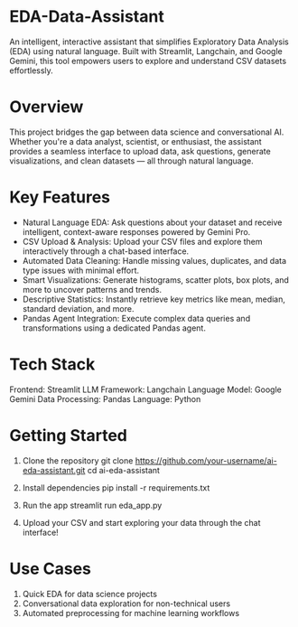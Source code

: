 # EDA-Data-Assistant
An intelligent, interactive assistant that simplifies Exploratory Data Analysis (EDA) using natural language. Built with Streamlit, Langchain, and Google Gemini, this tool empowers users to explore and understand CSV datasets effortlessly.

# Overview
This project bridges the gap between data science and conversational AI. Whether you're a data analyst, scientist, or enthusiast, the assistant provides a seamless interface to upload data, ask questions, generate visualizations, and clean datasets — all through natural language.

# Key Features
- Natural Language EDA: Ask questions about your dataset and receive intelligent, context-aware responses powered by Gemini Pro.
- CSV Upload & Analysis: Upload your CSV files and explore them interactively through a chat-based interface.
- Automated Data Cleaning: Handle missing values, duplicates, and data type issues with minimal effort.
- Smart Visualizations: Generate histograms, scatter plots, box plots, and more to uncover patterns and trends.
- Descriptive Statistics: Instantly retrieve key metrics like mean, median, standard deviation, and more.
- Pandas Agent Integration: Execute complex data queries and transformations using a dedicated Pandas agent.

# Tech Stack
Frontend: Streamlit
LLM Framework: Langchain
Language Model: Google Gemini
Data Processing: Pandas
Language: Python

# Getting Started
1. Clone the repository
  git clone https://github.com/your-username/ai-eda-assistant.git
  cd ai-eda-assistant

2. Install dependencies
   pip install -r requirements.txt
   
3. Run the app
   streamlit run eda_app.py

4. Upload your CSV and start exploring your data through the chat interface!

# Use Cases
1) Quick EDA for data science projects
2) Conversational data exploration for non-technical users
3) Automated preprocessing for machine learning workflows
